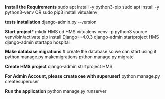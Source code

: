 **Install the Requirements** 
sudo apt install -y python3-pip
sudo apt install -y python3-venv OR sudo pip3 install virtualenv

**tests installation**
django-admin.py --version 

**Start project***
mkdir HMS
cd HMS
virtualenv venv -p python3
source venv/bin/activate
pip install Django==4.0.3
django-admin startproject HMS
django-admin startapp hospital

**Make database migrations** # create the database so we can start using it
python manage.py makemigrations
python manage.py migrate

**Create HMS project**
django-admin startproject HMS

**For Admin Account, please create one with superuser!**
python manage.py createsuperuser

**Run the application**
python manage.py runserver


